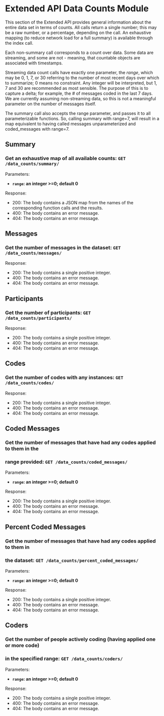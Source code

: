 # Extended API Data Counts Module

This section of the Extended API provides general information about the entire
data set in terms of counts. All calls return a single number; this may be a
raw number, or a percentage, depending on the call. An exhaustive mapping (to
reduce network load for a full summary) is available through the index call.

Each non-summary call corresponds to a count over data. Some data are streaming,
and some are not - meaning, that countable objects are associated with
timestamps.

Streaming data count calls have exactly one parameter, the *range*, which
may be 0, 1, 7, or 30 referring to the number of most recent days over which to
summarize; 0 means no constraint. Any integer will be interpreted, but 1, 7 and
30 are recommended as most sensible. The purpose of this is to capture a delta;
for example, the # of messages coded in the last 7 days. We are currently
assuming non-streaming data, so this is not a meaningful parameter on the
number of messages itself.

The summary call also accepts the range parameter, and passes it to all
parameterizable functions. So, calling summary with range=7, will result in a
map equivalent to having called messages unparameterized and coded_messages
with range=7.

## Summary

### Get an exhaustive map of all available counts: `GET /data_counts/summary/`

Parameters:
* **`range`: an integer >=0; default 0**

Response:
* 200: The body contains a JSON map from the names of the corresponding function
  calls and the results.
* 400: The body contains an error message.
* 404: The body contains an error message.

## Messages

### Get the number of messages in the dataset: `GET /data_counts/messages/`

Response:
* 200: The body contains a single positive integer.
* 400: The body contains an error message.
* 404: The body contains an error message.

## Participants

### Get the number of participants: `GET /data_counts/participants/`

Response:
* 200: The body contains a single positive integer.
* 400: The body contains an error message.
* 404: The body contains an error message.

## Codes

### Get the number of codes with any instances: `GET /data_counts/codes/`

Response:
* 200: The body contains a single positive integer.
* 400: The body contains an error message.
* 404: The body contains an error message.

## Coded Messages

### Get the number of messages that have had any codes applied to them in the
### range provided: `GET /data_counts/coded_messages/`

Parameters:
* **`range`: an integer >=0; default 0**

Response:
* 200: The body contains a single positive integer.
* 400: The body contains an error message.
* 404: The body contains an error message.

## Percent Coded Messages

### Get the number of messages that have had any codes applied to them in
### the dataset: `GET /data_counts/percent_coded_messages/`

Parameters:
* **`range`: an integer >=0; default 0**

Response:
* 200: The body contains a single positive integer.
* 400: The body contains an error message.
* 404: The body contains an error message.

## Coders

### Get the number of people actively coding (having applied one or more code)
###  in the specified range: `GET /data_counts/coders/`

Parameters:
* **`range`: an integer >=0; default 0**

Response:
* 200: The body contains a single positive integer.
* 400: The body contains an error message.
* 404: The body contains an error message.

